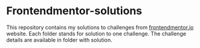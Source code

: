 # Frontendmentor-solutions
This repository contains my solutions to challenges from [frontendmentor.io](https://www.frontendmentor.io/) website. Each folder stands for solution to one challenge. The challenge details are available
in folder with solution.
